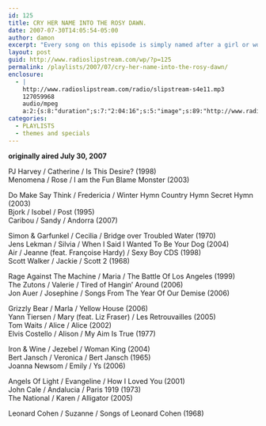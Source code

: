 ```yaml
---
id: 125
title: CRY HER NAME INTO THE ROSY DAWN.
date: 2007-07-30T14:05:54-05:00
author: damon
excerpt: "Every song on this episode is simply named after a girl or woman. That's it. No last names, no other words.  It would be considerably more challenging to do this with male names."
layout: post
guid: http://www.radioslipstream.com/wp/?p=125
permalink: /playlists/2007/07/cry-her-name-into-the-rosy-dawn/
enclosure:
  - |
    http://www.radioslipstream.com/radio/slipstream-s4e11.mp3
    127059968
    audio/mpeg
    a:2:{s:8:"duration";s:7:"2:04:16";s:5:"image";s:89:"http://www.radioslipstream.com/wp/wp-content/plugins/podpress//images/vpreview_center.png";}
categories:
  - PLAYLISTS
  - themes and specials
---
```

**originally aired July 30, 2007**

PJ Harvey / Catherine / Is This Desire? (1998)  
Menomena / Rose / I am the Fun Blame Monster (2003)

Do Make Say Think / Fredericia / Winter Hymn Country Hymn Secret Hymn (2003)  
Bjork / Isobel / Post (1995)  
Caribou / Sandy / Andorra (2007)

Simon & Garfunkel / Cecilia / Bridge over Troubled Water (1970)  
Jens Lekman / Silvia / When I Said I Wanted To Be Your Dog (2004)  
Air / Jeanne (feat. Françoise Hardy) / Sexy Boy CDS (1998)  
Scott Walker / Jackie / Scott 2 (1968)

Rage Against The Machine / Maria / The Battle Of Los Angeles (1999)  
The Zutons / Valerie / Tired of Hangin’ Around (2006)  
Jon Auer / Josephine / Songs From The Year Of Our Demise (2006)

Grizzly Bear / Marla / Yellow House (2006)  
Yann Tiersen / Mary (feat. Liz Fraser) / Les Retrouvailles (2005)  
Tom Waits / Alice / Alice (2002)  
Elvis Costello / Alison / My Aim Is True (1977)

Iron & Wine / Jezebel / Woman King (2004)  
Bert Jansch / Veronica / Bert Jansch (1965)  
Joanna Newsom / Emily / Ys (2006)

Angels Of Light / Evangeline / How I Loved You (2001)  
John Cale / Andalucia / Paris 1919 (1973)  
The National / Karen / Alligator (2005)

Leonard Cohen / Suzanne / Songs of Leonard Cohen (1968)